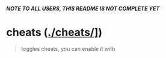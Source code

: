 ***NOTE TO ALL USERS, THIS README IS NOT COMPLETE YET***



# cheats ([./cheats/](https://github.com/brit-hakrperson/csgo-config/tree/master/cheats)])

> toggles cheats, you can enable it with 
